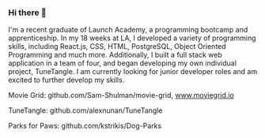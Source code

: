### Hi there 👋

I'm a recent graduate of Launch Academy, a programming bootcamp and apprenticeship. In my 18 weeks at LA, I developed a variety of programming skills, including React.js, CSS, HTML, PostgreSQL, Object Oriented Programming and much more. Additionally, I built a full stack web application in a team of four, and began developing my own individual project, TuneTangle. I am currently looking for junior developer roles and am excited to further develop my skills.

Movie Grid: github.com/Sam-Shulman/movie-grid, www.moviegrid.io

TuneTangle: github.com/alexnunan/TuneTangle

Parks for Paws: github.com/kstrikis/Dog-Parks

